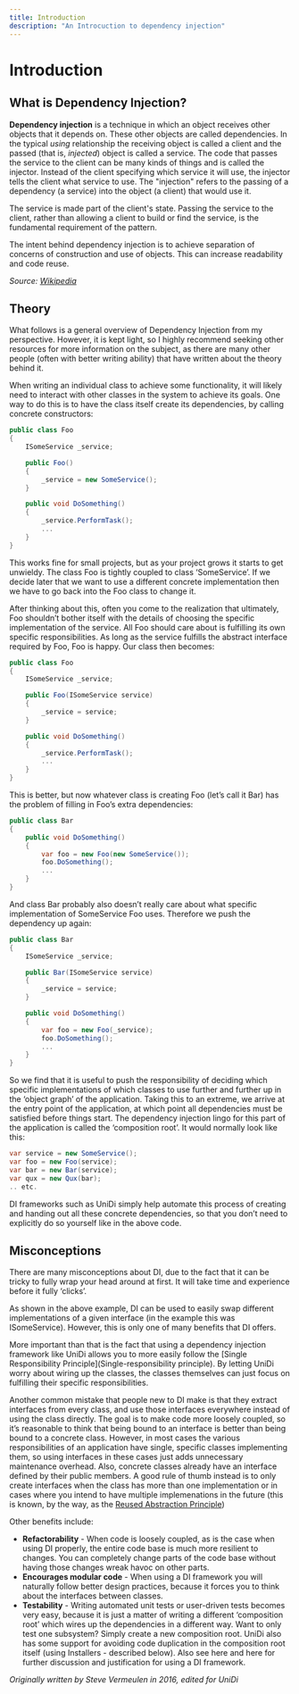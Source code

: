```yaml
---
title: Introduction
description: "An Introcuction to dependency injection"
---
```


# Introduction

## What is Dependency Injection?

**Dependency injection** is a technique in which an object receives other objects that it depends on. These other objects are called dependencies. In the typical _using_ relationship the receiving object is called a client and the passed (that is, _injected_) object is called a service. The code that passes the service to the client can be many kinds of things and is called the injector. Instead of the client specifying which service it will use, the injector tells the client what service to use. The "injection" refers to the passing of a dependency (a service) into the object (a client) that would use it.

The service is made part of the client's state. Passing the service to the client, rather than allowing a client to build or find the service, is the fundamental requirement of the pattern.

The intent behind dependency injection is to achieve separation of concerns of construction and use of objects. This can increase readability and code reuse.

_Source: [Wikipedia](https://en.wikipedia.org/wiki/Dependency_injection)_

## Theory

What follows is a general overview of Dependency Injection from my perspective. However, it is kept light, so I highly recommend seeking other resources for more information on the subject, as there are many other people (often with better writing ability) that have written about the theory behind it.

When writing an individual class to achieve some functionality, it will likely need to interact with other classes in the system to achieve its goals. One way to do this is to have the class itself create its dependencies, by calling concrete constructors:

```cs
public class Foo
{
    ISomeService _service;

    public Foo()
    {
        _service = new SomeService();
    }

    public void DoSomething()
    {
        _service.PerformTask();
        ... 
    }
}
```

This works fine for small projects, but as your project grows it starts to get unwieldy. The class Foo is tightly coupled to class ‘SomeService’. If we decide later that we want to use a different concrete implementation then we have to go back into the Foo class to change it.

After thinking about this, often you come to the realization that ultimately, Foo shouldn’t bother itself with the details of choosing the specific implementation of the service. All Foo should care about is fulfilling its own specific responsibilities. As long as the service fulfills the abstract interface required by Foo, Foo is happy. Our class then becomes:

```csharp
public class Foo
{
    ISomeService _service;

    public Foo(ISomeService service)
    {
        _service = service;
    }

    public void DoSomething()
    {
        _service.PerformTask();
        ...
    }
}
```

This is better, but now whatever class is creating Foo (let’s call it Bar) has the problem of filling in Foo’s extra dependencies:

```cs
public class Bar
{
    public void DoSomething()
    {
        var foo = new Foo(new SomeService());
        foo.DoSomething();
        ...
    }
}
```

And class Bar probably also doesn’t really care about what specific implementation of SomeService Foo uses. Therefore we push the dependency up again:

```cs
public class Bar
{
    ISomeService _service;

    public Bar(ISomeService service)
    {
        _service = service;
    }

    public void DoSomething()
    {
        var foo = new Foo(_service);
        foo.DoSomething();
        ...
    }
}
```

So we find that it is useful to push the responsibility of deciding which specific implementations of which classes to use further and further up in the ‘object graph’ of the application. Taking this to an extreme, we arrive at the entry point of the application, at which point all dependencies must be satisfied before things start. The dependency injection lingo for this part of the application is called the ‘composition root’. It would normally look like this:

```cs
var service = new SomeService();
var foo = new Foo(service);
var bar = new Bar(service);
var qux = new Qux(bar);
.. etc.
```

DI frameworks such as UniDi simply help automate this process of creating and handing out all these concrete dependencies, so that you don’t need to explicitly do so yourself like in the above code.

## Misconceptions

There are many misconceptions about DI, due to the fact that it can be tricky to fully wrap your head around at first. It will take time and experience before it fully ‘clicks’.

As shown in the above example, DI can be used to easily swap different implementations of a given interface (in the example this was ISomeService). However, this is only one of many benefits that DI offers.

More important than that is the fact that using a dependency injection framework like UniDi allows you to more easily follow the [Single Responsibility Principle](Single-responsibility principle). By letting UniDi worry about wiring up the classes, the classes themselves can just focus on fulfilling their specific responsibilities.

Another common mistake that people new to DI make is that they extract interfaces from every class, and use those interfaces everywhere instead of using the class directly. The goal is to make code more loosely coupled, so it’s reasonable to think that being bound to an interface is better than being bound to a concrete class. However, in most cases the various responsibilities of an application have single, specific classes implementing them, so using interfaces in these cases just adds unnecessary maintenance overhead. Also, concrete classes already have an interface defined by their public members. A good rule of thumb instead is to only create interfaces when the class has more than one implementation or in cases where you intend to have multiple implemenations in the future (this is known, by the way, as the [Reused Abstraction Principle](http://codemanship.co.uk/parlezuml/blog/?postid=934))

Other benefits include:

- **Refactorability** - When code is loosely coupled, as is the case when using DI properly, the entire code base is much more resilient to changes. You can completely change parts of the code base without having those changes wreak havoc on other parts.
- **Encourages modular code** - When using a DI framework you will naturally follow better design practices, because it forces you to think about the interfaces between classes.
- **Testability** - Writing automated unit tests or user-driven tests becomes very easy, because it is just a matter of writing a different ‘composition root’ which wires up the dependencies in a different way. Want to only test one subsystem? Simply create a new composition root. UniDi also has some support for avoiding code duplication in the composition root itself (using Installers - described below).
Also see here and here for further discussion and justification for using a DI framework.

_Originally written by Steve Vermeulen in 2016, edited for UniDi_
